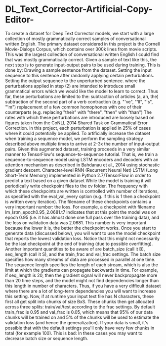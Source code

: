# DL_Text_Corrector-Artificial-Copy-Editor-

To create a dataset for Deep Text Corrector models, we start with a large collection of mostly grammatically correct samples of conversational written English. The primary dataset considered in this project is the Cornell Movie-Dialogs Corpus, which contains over 300k lines from movie scripts. This was the largest collection of conversational written English I could find that was mostly grammatically correct.
Given a sample of text like this, the next step is to generate input-output pairs to be used during training. This is done by:
Drawing a sample sentence from the dataset.
Setting the input sequence to this sentence after randomly applying certain perturbations.
Setting the output sequence to the unperturbed sentence.
where the perturbations applied in step (2) are intended to introduce small grammatical errors which we would like the model to learn to correct. Thus far, these perturbations are limited to the:
subtraction of articles (a, an, the)
subtraction of the second part of a verb contraction (e.g. "'ve", "'ll", "'s", "'m")
replacement of a few common homophones with one of their counterparts (e.g. replacing "their" with "there", "then" with "than")
The rates with which these perturbations are introduced are loosely based on figures taken from the CoNLL 2014 Shared Task on Grammatical Error Correction. In this project, each perturbation is applied in 25% of cases where it could potentially be applied.
To artificially increase the dataset when training a sequence model, we perform the sampling strategy described above multiple times to arrive at 2-3x the number of input-output pairs. Given this augmented dataset, training proceeds in a very similar manner to TensorFlow's sequence-to-sequence tutorial. That is, we train a sequence-to-sequence model using LSTM encoders and decoders with an attention mechanism as described in Bahdanau et al., 2014 using stochastic gradient descent.
Character-level RNN (Recurrent Neural Net) LSTM (Long Short-Term Memory) implemented in Python 2.7/TensorFlow in order to predict a text based on a given dataset
While the model is training it will periodically write checkpoint files to the cv folder. The frequency with which these checkpoints are written is controlled with number of iterations, as specified with the eval_val_every option (e.g. if this is 1 then a checkpoint is written every iteration). The filename of these checkpoints contains a very important number: the loss. For example, a checkpoint with filename lm_lstm_epoch0.95_2.0681.t7 indicates that at this point the model was on epoch 0.95 (i.e. it has almost done one full pass over the training data), and the loss on validation data was 2.0681. This number is very important because the lower it is, the better the checkpoint works. Once you start to generate data (discussed below), you will want to use the model checkpoint that reports the lowest validation loss. Notice that this might not necessarily be the last checkpoint at the end of training (due to possible overfitting).
Another important quantities to be aware of are batch_size (call it B), seq_length (call it S), and the train_frac and val_frac settings. The batch size specifies how many streams of data are processed in parallel at one time. The sequence length specifies the length of each stream, which is also the limit at which the gradients can propagate backwards in time. For example, if seq_length is 20, then the gradient signal will never backpropagate more than 20 time steps, and the model might not find dependencies longer than this length in number of characters. Thus, if you have a very difficult dataset where there are a lot of long-term dependencies you will want to increase this setting. Now, if at runtime your input text file has N characters, these first all get split into chunks of size BxS. These chunks then get allocated across three splits: train/val/test according to the frac settings. By default train_frac is 0.95 and val_frac is 0.05, which means that 95% of our data chunks will be trained on and 5% of the chunks will be used to estimate the validation loss (and hence the generalization). If your data is small, it's possible that with the default settings you'll only have very few chunks in total (for example 100). This is bad: In these cases you may want to decrease batch size or sequence length.
